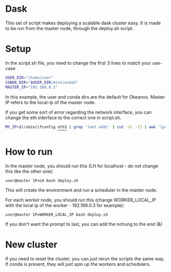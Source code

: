 # Dask 

This set of script makes deploying a scalable dask cluster easy. It is made to be run from the master node, through the deploy.sh script. 

# Setup

In the script.sh file, you need to change the first 3 lines to match your use-case

```bash
USER_DIR="/home/user"
CONDA_DIR="$USER_DIR/miniconda3"
MASTER_IP="192.168.0.2"
```
In this example, the user and conda dirs are the default for Okeanos. Master IP refers to the local-ip of the master node. 

If you get some sort of error regarding the network interface, you can change the eth interface to the correct one in script.sh.

```bash
MY_IP=$(/sbin/ifconfig eth2 | grep 'inet addr' | cut -d: -f2 | awk '{print $1}')
                       ^^^^
```

# How to run

In the master node, you should run this (LH for localhost - do not change this like the other one):

```terminal
user@master IP=LH bash deploy.sh
```

This will create the environment and run a scheduler in the master node.

For each worker node, you should run this (change WORKER_LOCAL_IP with the local ip of the worker - 192.168.0.3 for example):

```terminal
user@master IP=WORKER_LOCAL_IP bash deploy.sh
```

If you don't want the prompt to last, you can add the nohung to the end (&)

# New cluster

If you need to reset the cluster, you can just rerun the scripts the same way. If conda is present, they will just spin up the workers and schedulers.
